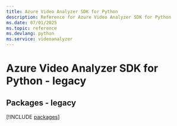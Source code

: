 ```yaml
---
title: Azure Video Analyzer SDK for Python
description: Reference for Azure Video Analyzer SDK for Python
ms.date: 07/01/2025
ms.topic: reference
ms.devlang: python
ms.service: videoanalyzer
---
```

# Azure Video Analyzer SDK for Python - legacy
## Packages - legacy
[!INCLUDE [packages](video-analyzer-index.md)]